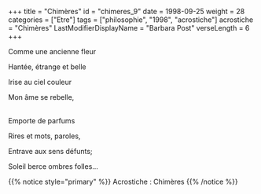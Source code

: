 +++
title = "Chimères"
id = "chimeres_9"
date = 1998-09-25
weight = 28
categories = ["Etre"]
tags = ["philosophie", "1998", "acrostiche"]
acrostiche = "Chimères"
LastModifierDisplayName = "Barbara Post"
verseLength = 6
+++

Comme une ancienne fleur

Hantée, étrange et belle

Irise au ciel couleur

Mon âme se rebelle,

 \
Emporte de parfums

Rires et mots, paroles,

Entrave aux sens défunts;

Soleil berce ombres folles...

{{% notice style="primary" %}}
Acrostiche : Chimères
{{% /notice %}}
